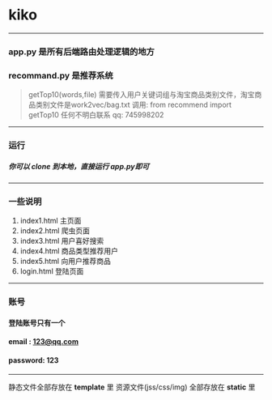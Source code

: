 # kiko
---
### app.py 是所有后端路由处理逻辑的地方
### recommand.py 是推荐系统

>getTop10(words,file) 需要传入用户关键词组与淘宝商品类别文件，淘宝商品类别文件是work2vec/bag.txt
调用: from recommend import getTop10
任何不明白联系 qq: 745998202
---
### 运行
##### 你可以 clone 到本地，直接运行 app.py即可

---
### 一些说明

1. index1.html 主页面
2. index2.html 爬虫页面
3. index3.html 用户喜好搜索
4. index4.html 商品类型推荐用户
5. index5.html 向用户推荐商品
6. login.html 登陆页面

---
### 账号
#### 登陆账号只有一个

#### email : 123@qq.com
#### password: 123

---
静态文件全部存放在  __template__ 里
资源文件(jss/css/img) 全部存放在 __static__ 里





